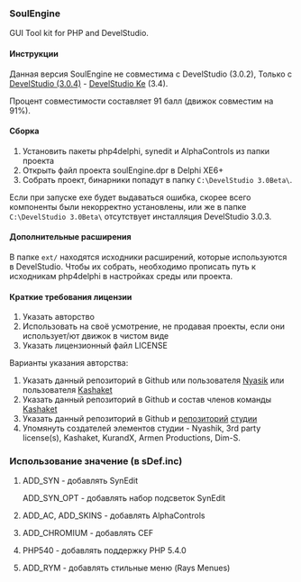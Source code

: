 ### SoulEngine

GUI Tool kit for PHP and DevelStudio.

#### Инструкции

Данная версия SoulEngine не совместима с DevelStudio (3.0.2),
Только с <a href="https://github.com/KashaketCompany/DevelStudio-3.0-beta">DevelStudio (3.0.4)</a> - <a href="https://github.com/KashaketCompany/DevelStudio-3.0-beta">DevelStudio Ke</a> (3.4).

Процент совместимости составляет 91 балл (движок совместим на 91%).

#### Сборка

1. Установить пакеты php4delphi, synedit и AlphaControls из папки проекта
2. Открыть файл проекта soulEngine.dpr в Delphi XE6+
3. Собрать проект, бинарники попадут в папку `C:\DevelStudio 3.0Beta\`.

Если при запуске exe будет выдаваться ошибка, скорее
всего компоненты были некорректно установлены, или же в папке `C:\DevelStudio 3.0Beta\`
отсутствует инсталляция DevelStudio 3.0.3.


#### Дополнительные расширения

В папке `ext/` находятся исходники расширений, которые
используются в DevelStudio. Чтобы их собрать, необходимо
прописать путь к исходникам php4delphi в настройках
среды или проекта.

#### Краткие требования лицензии
1. Указать авторство
2. Использовать на своё усмотрение, не продавая проекты, если они использует/ют движок в чистом виде
3. Указать лицензионный файл LICENSE

Варианты указания авторства:
1) Указать данный репозиторий в Github или пользователя <a href="https://github.com/NyaSik">Nyasik</a> или пользователя <a href="https://github.com/Kashaket">Kashaket</a>
2) Указать данный репозиторий в Github и состав членов команды <a href="https://github.com/KashaketCompany">Kashaket</a>
3) Указать данный репозиторий в Github и <a href="https://github.com/KashaketCompany/DevelStudio-3.0-beta">репозиторий</a> <a href="https://github.com/KashaketCompany/DevelStudio-3.0-beta">студии</a>
4) Упомянуть создателей элементов студии - Nyashik, 3rd party license(s), Kashaket, KurandX, Armen Productions, Dim-S.

### Использование значение (в sDef.inc)
1) ADD_SYN - добавлять SynEdit

   ADD_SYN_OPT - добавлять набор подсветок SynEdit
2) ADD_AC, ADD_SKINS - добавлять AlphaControls
3) ADD_CHROMIUM - добавлять CEF
4) PHP540 - добавлять поддержку PHP 5.4.0
5) ADD_RYM - добавлять стильные меню (Rays Menues)
